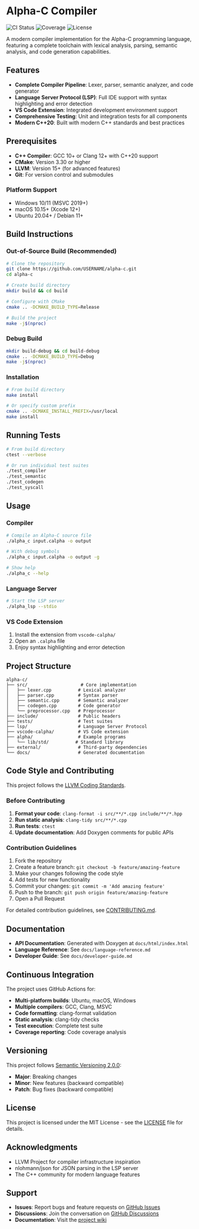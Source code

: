 # Alpha-C Compiler

![CI Status](https://github.com/USERNAME/alpha-c/actions/workflows/ci.yml/badge.svg)
![Coverage](https://codecov.io/gh/USERNAME/alpha-c/branch/main/graph/badge.svg)
![License](https://img.shields.io/badge/license-MIT-blue.svg)

A modern compiler implementation for the Alpha-C programming language, featuring a complete toolchain with lexical analysis, parsing, semantic analysis, and code generation capabilities.

## Features

- **Complete Compiler Pipeline**: Lexer, parser, semantic analyzer, and code generator
- **Language Server Protocol (LSP)**: Full IDE support with syntax highlighting and error detection
- **VS Code Extension**: Integrated development environment support
- **Comprehensive Testing**: Unit and integration tests for all components
- **Modern C++20**: Built with modern C++ standards and best practices

## Prerequisites

- **C++ Compiler**: GCC 10+ or Clang 12+ with C++20 support
- **CMake**: Version 3.30 or higher
- **LLVM**: Version 15+ (for advanced features)
- **Git**: For version control and submodules

### Platform Support

- Windows 10/11 (MSVC 2019+)
- macOS 10.15+ (Xcode 12+)
- Ubuntu 20.04+ / Debian 11+

## Build Instructions

### Out-of-Source Build (Recommended)

```bash
# Clone the repository
git clone https://github.com/USERNAME/alpha-c.git
cd alpha-c

# Create build directory
mkdir build && cd build

# Configure with CMake
cmake .. -DCMAKE_BUILD_TYPE=Release

# Build the project
make -j$(nproc)
```

### Debug Build

```bash
mkdir build-debug && cd build-debug
cmake .. -DCMAKE_BUILD_TYPE=Debug
make -j$(nproc)
```

### Installation

```bash
# From build directory
make install

# Or specify custom prefix
cmake .. -DCMAKE_INSTALL_PREFIX=/usr/local
make install
```

## Running Tests

```bash
# From build directory
ctest --verbose

# Or run individual test suites
./test_compiler
./test_semantic
./test_codegen
./test_syscall
```

## Usage

### Compiler

```bash
# Compile an Alpha-C source file
./alpha_c input.calpha -o output

# With debug symbols
./alpha_c input.calpha -o output -g

# Show help
./alpha_c --help
```

### Language Server

```bash
# Start the LSP server
./alpha_lsp --stdio
```

### VS Code Extension

1. Install the extension from `vscode-calpha/`
2. Open an `.calpha` file
3. Enjoy syntax highlighting and error detection

## Project Structure

```
alpha-c/
├── src/                    # Core implementation
│   ├── lexer.cpp          # Lexical analyzer
│   ├── parser.cpp         # Syntax parser
│   ├── semantic.cpp       # Semantic analyzer
│   ├── codegen.cpp        # Code generator
│   └── preprocessor.cpp   # Preprocessor
├── include/               # Public headers
├── tests/                 # Test suites
├── lsp/                   # Language Server Protocol
├── vscode-calpha/         # VS Code extension
├── alpha/                 # Example programs
│   └── lib/std/          # Standard library
├── external/              # Third-party dependencies
└── docs/                  # Generated documentation
```

## Code Style and Contributing

This project follows the [LLVM Coding Standards](https://llvm.org/docs/CodingStandards.html).

### Before Contributing

1. **Format your code**: `clang-format -i src/**/*.cpp include/**/*.hpp`
2. **Run static analysis**: `clang-tidy src/**/*.cpp`
3. **Run tests**: `ctest`
4. **Update documentation**: Add Doxygen comments for public APIs

### Contribution Guidelines

1. Fork the repository
2. Create a feature branch: `git checkout -b feature/amazing-feature`
3. Make your changes following the code style
4. Add tests for new functionality
5. Commit your changes: `git commit -m 'Add amazing feature'`
6. Push to the branch: `git push origin feature/amazing-feature`
7. Open a Pull Request

For detailed contribution guidelines, see [CONTRIBUTING.md](CONTRIBUTING.md).

## Documentation

- **API Documentation**: Generated with Doxygen at `docs/html/index.html`
- **Language Reference**: See `docs/language-reference.md`
- **Developer Guide**: See `docs/developer-guide.md`

## Continuous Integration

The project uses GitHub Actions for:
- **Multi-platform builds**: Ubuntu, macOS, Windows
- **Multiple compilers**: GCC, Clang, MSVC
- **Code formatting**: clang-format validation
- **Static analysis**: clang-tidy checks
- **Test execution**: Complete test suite
- **Coverage reporting**: Code coverage analysis

## Versioning

This project follows [Semantic Versioning 2.0.0](https://semver.org/):
- **Major**: Breaking changes
- **Minor**: New features (backward compatible)
- **Patch**: Bug fixes (backward compatible)

## License

This project is licensed under the MIT License - see the [LICENSE](LICENSE) file for details.

## Acknowledgments

- LLVM Project for compiler infrastructure inspiration
- nlohmann/json for JSON parsing in the LSP server
- The C++ community for modern language features

## Support

- **Issues**: Report bugs and feature requests on [GitHub Issues](https://github.com/USERNAME/alpha-c/issues)
- **Discussions**: Join the conversation on [GitHub Discussions](https://github.com/USERNAME/alpha-c/discussions)
- **Documentation**: Visit the [project wiki](https://github.com/USERNAME/alpha-c/wiki)